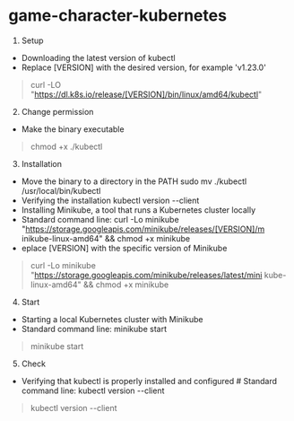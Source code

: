 # game-character-kubernetes

1. Setup
- Downloading the latest version of kubectl
- Replace [VERSION] with the desired version, for example 'v1.23.0'
> curl -LO "https://dl.k8s.io/release/[VERSION]/bin/linux/amd64/kubectl"

2. Change permission
- Make the binary executable
> chmod +x ./kubectl

3. Installation
- Move the binary to a directory in the PATH sudo mv ./kubectl /usr/local/bin/kubectl
- Verifying the installation kubectl version --client
- Installing Minikube, a tool that runs a Kubernetes cluster locally
- Standard command line: curl -Lo minikube "https://storage.googleapis.com/minikube/releases/[VERSION]/m inikube-linux-amd64" && chmod +x minikube
- eplace [VERSION] with the specific version of Minikube
> curl -Lo minikube "https://storage.googleapis.com/minikube/releases/latest/mini kube-linux-amd64" && chmod +x minikube

4. Start
- Starting a local Kubernetes cluster with Minikube
- Standard command line: minikube start
> minikube start

5. Check
- Verifying that kubectl is properly installed and configured # Standard command line: kubectl version --client
> kubectl version --client
